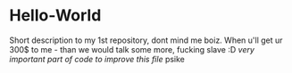 # Hello-World
Short description to my 1st repository, dont mind me boiz.
When u'll get ur 300$ to me - than we would talk some more, fucking slave :D
*very important part of code to improve this file*
psike 
